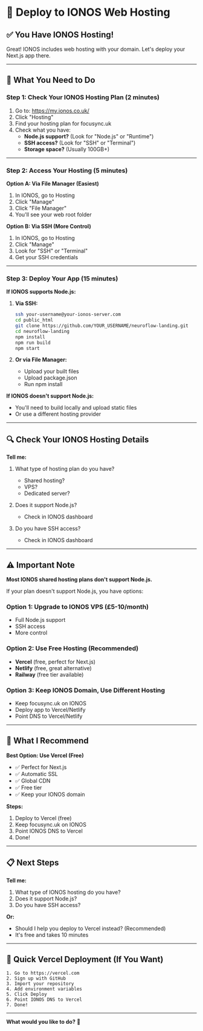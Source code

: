 # 🚀 Deploy to IONOS Web Hosting

## ✅ You Have IONOS Hosting!

Great! IONOS includes web hosting with your domain. Let's deploy your Next.js app there.

---

## 🎯 What You Need to Do

### Step 1: Check Your IONOS Hosting Plan (2 minutes)

1. Go to: https://my.ionos.co.uk/
2. Click "Hosting"
3. Find your hosting plan for focusync.uk
4. Check what you have:
   - **Node.js support?** (Look for "Node.js" or "Runtime")
   - **SSH access?** (Look for "SSH" or "Terminal")
   - **Storage space?** (Usually 100GB+)

---

### Step 2: Access Your Hosting (5 minutes)

**Option A: Via File Manager (Easiest)**
1. In IONOS, go to Hosting
2. Click "Manage"
3. Click "File Manager"
4. You'll see your web root folder

**Option B: Via SSH (More Control)**
1. In IONOS, go to Hosting
2. Click "Manage"
3. Look for "SSH" or "Terminal"
4. Get your SSH credentials

---

### Step 3: Deploy Your App (15 minutes)

**If IONOS supports Node.js:**

1. **Via SSH:**
   ```bash
   ssh your-username@your-ionos-server.com
   cd public_html
   git clone https://github.com/YOUR_USERNAME/neuroflow-landing.git
   cd neuroflow-landing
   npm install
   npm run build
   npm start
   ```

2. **Or via File Manager:**
   - Upload your built files
   - Upload package.json
   - Run npm install

**If IONOS doesn't support Node.js:**
- You'll need to build locally and upload static files
- Or use a different hosting provider

---

## 🔍 Check Your IONOS Hosting Details

**Tell me:**
1. What type of hosting plan do you have?
   - Shared hosting?
   - VPS?
   - Dedicated server?

2. Does it support Node.js?
   - Check in IONOS dashboard

3. Do you have SSH access?
   - Check in IONOS dashboard

---

## ⚠️ Important Note

**Most IONOS shared hosting plans don't support Node.js.**

If your plan doesn't support Node.js, you have options:

### Option 1: Upgrade to IONOS VPS (£5-10/month)
- Full Node.js support
- SSH access
- More control

### Option 2: Use Free Hosting (Recommended)
- **Vercel** (free, perfect for Next.js)
- **Netlify** (free, great alternative)
- **Railway** (free tier available)

### Option 3: Keep IONOS Domain, Use Different Hosting
- Keep focusync.uk on IONOS
- Deploy app to Vercel/Netlify
- Point DNS to Vercel/Netlify

---

## 🎯 What I Recommend

**Best Option: Use Vercel (Free)**
- ✅ Perfect for Next.js
- ✅ Automatic SSL
- ✅ Global CDN
- ✅ Free tier
- ✅ Keep your IONOS domain

**Steps:**
1. Deploy to Vercel (free)
2. Keep focusync.uk on IONOS
3. Point IONOS DNS to Vercel
4. Done!

---

## 📋 Next Steps

**Tell me:**
1. What type of IONOS hosting do you have?
2. Does it support Node.js?
3. Do you have SSH access?

**Or:**
- Should I help you deploy to Vercel instead? (Recommended)
- It's free and takes 10 minutes

---

## 🚀 Quick Vercel Deployment (If You Want)

```
1. Go to https://vercel.com
2. Sign up with GitHub
3. Import your repository
4. Add environment variables
5. Click Deploy
6. Point IONOS DNS to Vercel
7. Done!
```

---

**What would you like to do?** 🎯

